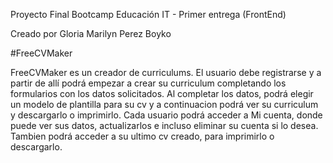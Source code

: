 Proyecto Final Bootcamp Educación IT - Primer entrega (FrontEnd)

Creado por Gloria Marilyn Perez Boyko


#FreeCVMaker

FreeCVMaker es un creador de curriculums. 
El usuario debe registrarse y a partir de allí podrá 
empezar a crear su curriculum completando los formularios 
con los datos solicitados. Al completar los datos, podrá elegir
un modelo de plantilla para su cv y a continuacion podrá ver 
su curriculum y descargarlo o imprimirlo.
Cada usuario podrá acceder a Mi cuenta, donde puede ver sus datos, 
actualizarlos e incluso eliminar su cuenta si lo desea.
Tambien podrá acceder a su ultimo cv creado, 
para imprimirlo o descargarlo.